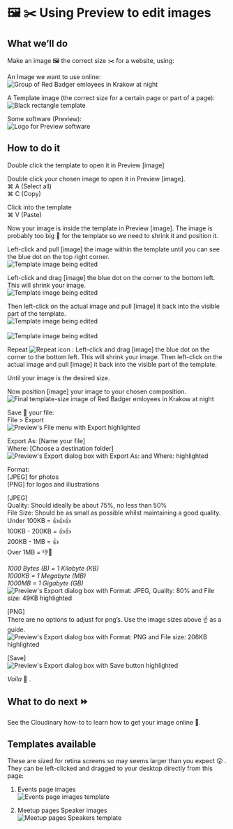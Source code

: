 # 🖼️ ✂️️ Using Preview to edit images

## What we’ll do
Make an image 🖼️ the correct size ✂️️ for a website, using:

An Image we want to use online:<br>
![Group of Red Badger emloyees in Krakow at night](https://github.com/redbadger/websites-guide/blob/images/assets/edit-image-03.png "Group of Red Badger emloyees in Krakow at night")

A Template image (the correct size for a certain page or part of a page):<br>
![Black rectangle template](https://github.com/redbadger/websites-guide/blob/images/assets/edit-image-14.png "Black rectangle template")

Some software (Preview):<br>
![Logo for Preview software](https://github.com/redbadger/websites-guide/blob/images/assets/edit-image-05.jpg "Logo for Preview software")

## How to do it
Double click the template to open it in Preview [image]

Double click your chosen image to open it in Preview [image].<br>
⌘ A (Select all)<br>
⌘ C (Copy)

Click into the template<br>
⌘ V (Paste)

Now your image is inside the template in Preview [image]. The image is probably too big 🎪 for the template so we need to shrink it and position it.

Left-click and pull [image] the image within the template until you can see the blue dot on the top right corner.<br>
![Template image being edited](https://github.com/redbadger/websites-guide/blob/images/assets/edit-image-12.jpg "Template image being edited")

Left-click and drag [image] the blue dot on the corner to the bottom left. This will shrink your image.<br>
![Template image being edited](https://github.com/redbadger/websites-guide/blob/images/assets/edit-image-01.jpg "Template image being edited")

Then left-click on the actual image and pull [image] it back into the visible part of the template.<br>
![Template image being edited](https://github.com/redbadger/websites-guide/blob/images/assets/edit-image-15.jpg "Template image being edited")<br><br>
![Template image being edited](https://github.com/redbadger/websites-guide/blob/images/assets/edit-image-16.jpg "Template image being edited")

Repeat ![Repeat icon](https://github.com/redbadger/websites-guide/blob/images/assets/edit-image-17a.png "Repeat icon") : Left-click and drag [image] the blue dot on the corner to the bottom left. This will shrink your image.
Then left-click on the actual image and pull [image] it back into the visible part of the template.

Until your image is the desired size. 

Now position [image] your image to your chosen composition.<br>
![Final template-size image of Red Badger emloyees in Krakow at night](https://github.com/redbadger/websites-guide/blob/images/assets/edit-image-04.jpg "Final template-size image of Red Badger emloyees in Krakow at night")

Save 💾 your file:<br>
File > Export<br>
![Preview's File menu with Export highlighted](https://github.com/redbadger/websites-guide/blob/images/assets/edit-image-13.png "Preview's File menu with Export highlighted")

Export As: [Name your file]<br>
Where: [Choose a destination folder]<br>
![Preview's Export dialog box with Export As: and Where: highlighted](https://github.com/redbadger/websites-guide/blob/images/assets/edit-image-09.jpg "Preview's Export dialog box with Export As: and Where: highlighted")

Format: <br>
[JPEG] for photos<br>
[PNG] for logos and illustrations

[JPEG]<br>
Quality: Should ideally be about 75%, no less than 50%<br>
File Size: Should be as small as possible whilst maintaining a good quality.<br> 
Under 100KB = 👍👍👍<br>
100KB - 200KB = 👍👍<br>
200KB - 1MB = 👍<br>
Over 1MB = 👎🚨

_1000 Bytes (B) = 1 Kilobyte (KB)_<br>
_1000KB = 1 Megabyte (MB)_<br>
_1000MB = 1 Gigabyte (GB)_<br>
![Preview's Export dialog box with Format: JPEG, Quality: 80% and File size: 49KB highlighted](https://github.com/redbadger/websites-guide/blob/images/assets/edit-image-09.jpg "Preview's Export dialog box with Format: JPEG, Quality: 80% and File size: 49KB highlighted")

[PNG]<br>
There are no options to adjust for png’s. Use the image sizes above ☝️️ as a guide.<br>
![Preview's Export dialog box with Format: PNG and File size: 206KB highlighted](https://github.com/redbadger/websites-guide/blob/images/assets/edit-image-10.jpg "Preview's Export dialog box with Format: PNG and File size: 206KB highlighted")

[Save]<br>
![Preview's Export dialog box with Save button highlighted](https://github.com/redbadger/websites-guide/blob/images/assets/edit-image-06.jpg "Preview's Export dialog box with Save button highlighted")

_Voila_ 👏 .

## What to do next ⏩
See the Cloudinary how-to to learn how to get your image online 📡.


## Templates available
These are sized for retina screens so may seems larger than you expect 😲 . They can be left-clicked and dragged to your desktop directly from this page:

1. Events page images <br>
![Events page images template](https://github.com/redbadger/websites-guide/blob/images/assets/edit-image-07.jpg "Meetup pages Speaker's template")

2. Meetup pages Speaker images <br>
![Meetup pages Speakers template](https://github.com/redbadger/websites-guide/blob/images/assets/edit-image-08.jpg "Meetup pages Speaker's template")
